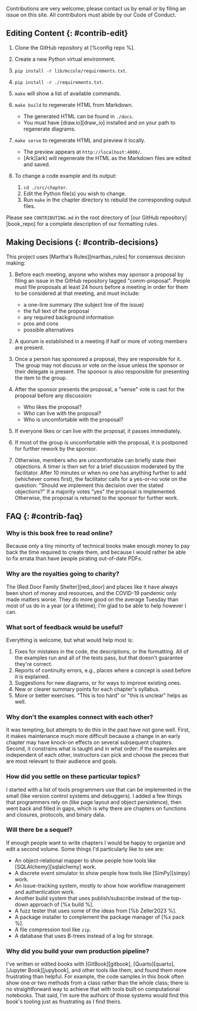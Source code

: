 Contributions are very welcome;
please contact us by email or by filing an issue on this site.
All contributors must abide by our Code of Conduct.

## Editing Content {: #contrib-edit}

1.  Clone the GitHub repository at [%config repo %].

1.  Create a new Python virtual environment.

1.  `pip install -r lib/mccole/requirements.txt`.

1.  `pip install -r ./requirements.txt`.

1.  `make` will show a list of available commands.

1.  `make build` to regenerate HTML from Markdown.
    -   The generated HTML can be found in `./docs`.
    -   You must have [draw.io][draw_io] installed and on your path to regenerate diagrams.

1.  `make serve` to regenerate HTML and preview it locally.
    -   The preview appears at `http://localhost:4000/`.
    -   [Ark][ark] will regenerate the HTML as the Markdown files are edited and saved.

1.  To change a code example and its output:
    1.  `cd ./src/chapter`.
    1.  Edit the Python file(s) you wish to change.
    1.  Run `make` in the chapter directory to rebuild the corresponding output files.

Please see `CONTRIBUTING.md` in the root directory of [our GitHub repository][book_repo]
for a complete description of our formatting rules.

## Making Decisions {: #contrib-decisions}

This project uses [Martha's Rules][marthas_rules] for consensus decision making:

1.  Before each meeting, anyone who wishes may sponsor a proposal by filing an
    issue in the GitHub repository tagged "comm-proposal".  People must file proposals
    at least 24 hours before a meeting in order for them to be considered at that
    meeting, and must include:
    -   a one-line summary (the subject line of the issue)
    -   the full text of the proposal
    -   any required background information
    -   pros and cons
    -   possible alternatives

2.  A quorum is established in a meeting if half or more of voting members are
    present.

3.  Once a person has sponsored a proposal, they are responsible for it.  The
    group may not discuss or vote on the issue unless the sponsor or their
    delegate is present.  The sponsor is also responsible for presenting the
    item to the group.

4.  After the sponsor presents the proposal, a "sense" vote is cast for the
    proposal before any discussion:
    -   Who likes the proposal?
    -   Who can live with the proposal?
    -   Who is uncomfortable with the proposal?

5.  If everyone likes or can live with the proposal, it passes immediately.

6.  If most of the group is uncomfortable with the proposal, it is postponed for
    further rework by the sponsor.

7.  Otherwise, members who are uncomfortable can briefly state their objections.
    A timer is then set for a brief discussion moderated by the facilitator.
    After 10 minutes or when no one has anything further to add (whichever comes
    first), the facilitator calls for a yes-or-no vote on the question: "Should
    we implement this decision over the stated objections?"  If a majority votes
    "yes" the proposal is implemented.  Otherwise, the proposal is returned to
    the sponsor for further work.

## FAQ {: #contrib-faq}

### Why is this book free to read online?

Because only a tiny minority of technical books make enough money
to pay back the time required to create them,
and because I would rather be able to fix errata
than have people pirating out-of-date PDFs.

### Why are the royalties going to charity?

The [Red Door Family Shelter][red_door] and places like it
have always been short of money and resources,
and the COVID-19 pandemic only made matters worse.
They do more good on the average Tuesday than most of us do in a year
(or a lifetime);
I'm glad to be able to help however I can.

### What sort of feedback would be useful?

Everything is welcome, but what would help most is:

1.  Fixes for mistakes in the code, the descriptions, or the formatting.
    All of the examples run and all of the tests pass,
    but that doesn't guarantee they're correct.
1.  Reports of continuity errors,
    e.g.,
    places where a concept is used before it is explained.
1.  Suggestions for new diagrams, or for ways to improve existing ones.
1.  New or clearer summary points for each chapter's syllabus.
1.  More or better exercises.
    "This is too hard" or "this is unclear" helps as well.

### Why don't the examples connect with each other?

It was tempting, but attempts to do this in the past have not gone well.
First, it makes maintenance much more difficult
because a change in an early chapter may have knock-on effects on several subsequent chapters.
Second, it constrains what is taught and in what order:
if the examples are independent of each other,
instructors can pick and choose the pieces that are most relevant to their audience and goals.

### How did you settle on these particular topics?

I started with a list of tools programmers use that can be implemented in the small
(like version control systems and debuggers).
I added a few things that programmers rely on (like page layout and object persistence),
then went back and filled in gaps,
which is why there are chapters on functions and closures, protocols, and binary data.

### Will there be a sequel?

If enough people want to write chapters I would be happy to organize and edit a second volume.
Some things I'd particularly like to see are:

-   An object-relational mapper to show people how tools like [SQLAlchemy][sqlalchemy] work.
-   A discrete event simulator to show people how tools like [SimPy][simpy] work.
-   An issue-tracking system, mostly to show how workflow management and authentication work.
-   Another build system that uses publish/subscribe instead of the top-down approach of [%x build %].
-   A fuzz tester that uses some of the ideas from [%b Zeller2023 %].
-   A package installer to complement the package manager of [%x pack %].
-   A file compression tool like `zip`.
-   A database that uses B-trees instead of a log for storage.

### Why did you build your own production pipeline?

I've written or edited books with [GitBook][gitbook], [Quarto][quarto], [Jupyter Book][jupybook],
and other tools like them,
and found them more frustrating than helpful.
For example,
the code samples in this book often show one or two methods from a class
rather than the whole class;
there is no straightforward way to achieve that with tools built on computational notebooks.
That said,
I'm sure the authors of those systems would find this book's tooling
just as frustrating as I find theirs.
